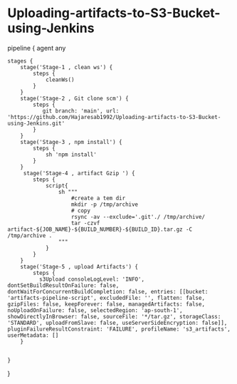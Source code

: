# Uploading-artifacts-to-S3-Bucket-using-Jenkins
pipeline {
    agent any

    stages {
        stage('Stage-1 , clean ws') {
            steps {
                cleanWs()
            }
        }
        stage('Stage-2 , Git clone scm') {
            steps {
               git branch: 'main', url: 'https://github.com/Hajaresab1992/Uploading-artifacts-to-S3-Bucket-using-Jenkins.git'
            }
        }
        stage('Stage-3 , npm install') {
            steps {
                sh 'npm install'
            }
        }
         stage('Stage-4 , artifact Gzip ') {
            steps {
                script{
                    sh """
                        #create a tem dir
                        mkdir -p /tmp/archive
                        # copy 
                        rsync -av --exclude='.git'./ /tmp/archive/
                        tar -czvf artifact-${JOB_NAME}-${BUILD_NUMBER}-${BUILD_ID}.tar.gz -C /tmp/archive .
                    """
                }
            }
        }
        stage('Stage-5 , upload Artifacts') {
            steps {
              s3Upload consoleLogLevel: 'INFO', dontSetBuildResultOnFailure: false, dontWaitForConcurrentBuildCompletion: false, entries: [[bucket: 'artifacts-pipeline-script', excludedFile: '', flatten: false, gzipFiles: false, keepForever: false, managedArtifacts: false, noUploadOnFailure: false, selectedRegion: 'ap-south-1', showDirectlyInBrowser: false, sourceFile: '*/tar.gz', storageClass: 'STANDARD', uploadFromSlave: false, useServerSideEncryption: false]], pluginFailureResultConstraint: 'FAILURE', profileName: 's3_artifacts', userMetadata: []
        }
        
        
    }
}


